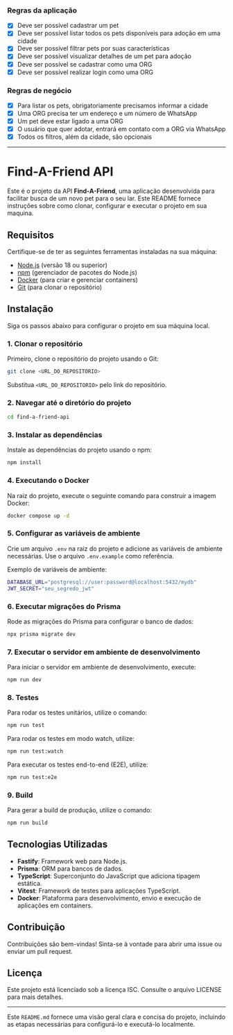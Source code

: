 ### Regras da aplicação

- [x] Deve ser possível cadastrar um pet
- [x] Deve ser possível listar todos os pets disponíveis para adoção em uma cidade
- [x] Deve ser possível filtrar pets por suas características
- [x] Deve ser possível visualizar detalhes de um pet para adoção
- [x] Deve ser possível se cadastrar como uma ORG
- [x] Deve ser possível realizar login como uma ORG

### Regras de negócio

- [x] Para listar os pets, obrigatoriamente precisamos informar a cidade
- [x] Uma ORG precisa ter um endereço e um número de WhatsApp
- [x] Um pet deve estar ligado a uma ORG
- [x] O usuário que quer adotar, entrará em contato com a ORG via WhatsApp
- [x] Todos os filtros, além da cidade, são opcionais

---

# Find-A-Friend API

Este é o projeto da API **Find-A-Friend**, uma aplicação desenvolvida para facilitar busca de um novo pet para o seu lar. Este README fornece instruções sobre como clonar, configurar e executar o projeto em sua maquina.

## Requisitos

Certifique-se de ter as seguintes ferramentas instaladas na sua máquina:

- [Node.js](https://nodejs.org/) (versão 18 ou superior)
- [npm](https://www.npmjs.com/) (gerenciador de pacotes do Node.js)
- [Docker](https://www.docker.com/) (para criar e gerenciar containers)
- [Git](https://git-scm.com/) (para clonar o repositório)

## Instalação

Siga os passos abaixo para configurar o projeto em sua máquina local.

### 1. Clonar o repositório

Primeiro, clone o repositório do projeto usando o Git:

```bash
git clone <URL_DO_REPOSITORIO>
```

Substitua `<URL_DO_REPOSITORIO>` pelo link do repositório.

### 2. Navegar até o diretório do projeto

```bash
cd find-a-friend-api
```

### 3. Instalar as dependências

Instale as dependências do projeto usando o npm:

```bash
npm install
```

### 4. Executando o Docker

Na raiz do projeto, execute o seguinte comando para construir a imagem Docker:

```bash
docker compose up -d
```

### 5. Configurar as variáveis de ambiente

Crie um arquivo `.env` na raiz do projeto e adicione as variáveis de ambiente necessárias. Use o arquivo `.env.example` como referência.

Exemplo de variáveis de ambiente:

```bash
DATABASE_URL="postgresql://user:password@localhost:5432/mydb"
JWT_SECRET="seu_segredo_jwt"
```

### 6. Executar migrações do Prisma

Rode as migrações do Prisma para configurar o banco de dados:

```bash
npx prisma migrate dev
```

### 7. Executar o servidor em ambiente de desenvolvimento

Para iniciar o servidor em ambiente de desenvolvimento, execute:

```bash
npm run dev
```

### 8. Testes

Para rodar os testes unitários, utilize o comando:

```bash
npm run test
```

Para rodar os testes em modo watch, utilize:

```bash
npm run test:watch
```

Para executar os testes end-to-end (E2E), utilize:

```bash
npm run test:e2e
```

### 9. Build

Para gerar a build de produção, utilize o comando:

```bash
npm run build
```

## Tecnologias Utilizadas

- **Fastify**: Framework web para Node.js.
- **Prisma**: ORM para bancos de dados.
- **TypeScript**: Superconjunto do JavaScript que adiciona tipagem estática.
- **Vitest**: Framework de testes para aplicações TypeScript.
- **Docker**: Plataforma para desenvolvimento, envio e execução de aplicações em containers.

## Contribuição

Contribuições são bem-vindas! Sinta-se à vontade para abrir uma issue ou enviar um pull request.

## Licença

Este projeto está licenciado sob a licença ISC. Consulte o arquivo LICENSE para mais detalhes.

---

Este `README.md` fornece uma visão geral clara e concisa do projeto, incluindo as etapas necessárias para configurá-lo e executá-lo localmente.
